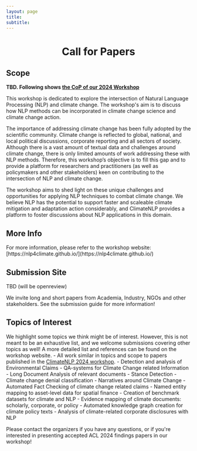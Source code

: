```yaml
---
layout: page
title: 
subtitle: 
---
```


<h1 style="text-align:center; margin-bottom:20pt; !important"> Call for Papers</h1>

<h2>Scope</h2>

<b>TBD. Following shows <a href="https://nlp4climate.github.io/callforpapers/">the CoP of our 2024 Workshop</a></b>

This workshop is dedicated to explore the intersection of Natural Language Processing (NLP) and climate change. The workshop's aim is to discuss how NLP methods can be incorporated in climate change science and climate change action.

The importance of addressing climate change has been fully adopted by the scientific community. Climate change is reflected to global, national, and local political discussions, corporate reporting and all sectors of society. Although there is a vast amount of textual data and challenges around climate change, there is only limited amounts of work addressing these with NLP methods. Therefore, this workshop’s objective is to fill this gap and to provide a platform for researchers and practitioners (as well as policymakers and other stakeholders) keen on contributing to the intersection of NLP and climate change. 

The workshop aims to shed light on these unique challenges and opportunities for applying NLP techniques to combat climate change. We believe NLP has the potential to support faster and scaleable climate mitigation and adaptation action considerably, and ClimateNLP provides a platform to foster discussions about NLP applications in this domain.


<h2>More Info</h2>
For more information, please refer to the workshop website:
[https://nlp4climate.github.io/](https://nlp4climate.github.io/)


<h2>Submission Site</h2>
TBD (will be openreview)


We invite long and short papers from Academia, Industry, NGOs and other stakeholders. See the submission guide for more information!

<h2>Topics of Interest</h2>
We highlight some topics we think might be of interest. However, this is not meant to be an exhaustive list, and we welcome submissions covering other topics as well! A more detailed list and references can be found on the workshop website.
- All work similar in topics and scope to papers published in the <a href="https://aclanthology.org/volumes/2024.climatenlp-1/">ClimateNLP 2024 workshop</a>.
- Detection and analysis of Environmental Claims
- QA-systems for Climate Change related Information
- Long Document Analysis of relevant documents
- Stance Detection
- Climate change denial classification
- Narratives around Climate Change
- Automated Fact Checking of climate change related claims
- Named entity mapping to asset-level data for spatial finance
- Creation of benchmark datasets for climate and NLP
- Evidence mapping of climate documents: scholarly, corporate, or policy
- Automated knowledge graph creation for climate policy texts
- Analysis of climate-related corporate disclosures with NLP

Please contact the organizers if you have any questions, or if you're interested in presenting accepted ACL 2024 findings papers in our workshop!

